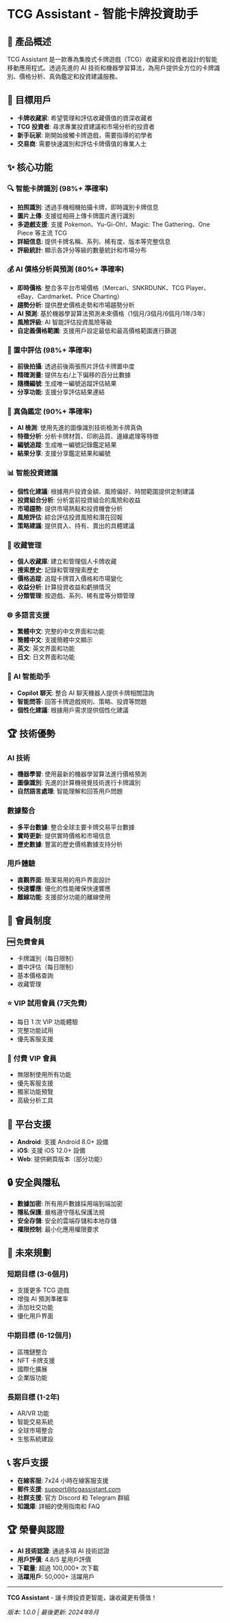 # TCG Assistant - 智能卡牌投資助手

## 📱 產品概述

TCG Assistant 是一款專為集換式卡牌遊戲（TCG）收藏家和投資者設計的智能移動應用程式。透過先進的 AI 技術和機器學習算法，為用戶提供全方位的卡牌識別、價格分析、真偽鑑定和投資建議服務。

## 🎯 目標用戶

- **卡牌收藏家**: 希望管理和評估收藏價值的資深收藏者
- **TCG 投資者**: 尋求專業投資建議和市場分析的投資者
- **新手玩家**: 剛開始接觸卡牌遊戲，需要指導的初學者
- **交易商**: 需要快速識別和評估卡牌價值的專業人士

## ✨ 核心功能

### 🔍 智能卡牌識別 (98%+ 準確率)
- **拍照識別**: 透過手機相機拍攝卡牌，即時識別卡牌信息
- **圖片上傳**: 支援從相冊上傳卡牌圖片進行識別
- **多遊戲支援**: 支援 Pokemon、Yu-Gi-Oh!、Magic: The Gathering、One Piece 等主流 TCG
- **詳細信息**: 提供卡牌名稱、系列、稀有度、版本等完整信息
- **評級統計**: 顯示各評分等級的數量統計和市場分布

### 💰 AI 價格分析與預測 (80%+ 準確率)
- **即時價格**: 整合多平台市場價格（Mercari、SNKRDUNK、TCG Player、eBay、Cardmarket、Price Charting）
- **趨勢分析**: 提供歷史價格走勢和市場趨勢分析
- **AI 預測**: 基於機器學習算法預測未來價格（1個月/3個月/6個月/1年/3年）
- **風險評級**: AI 智能評估投資風險等級
- **自定義價格範圍**: 支援用戶設定最低和最高價格範圍進行篩選

### 🎯 置中評估 (98%+ 準確率)
- **前後拍攝**: 透過前後兩張照片評估卡牌置中度
- **精確測量**: 提供左右/上下偏移的百分比數據
- **隨機編號**: 生成唯一編號追蹤評估結果
- **分享功能**: 支援分享評估結果連結

### 🔐 真偽鑑定 (90%+ 準確率)
- **AI 檢測**: 使用先進的圖像識別技術檢測卡牌真偽
- **特徵分析**: 分析卡牌材質、印刷品質、邊緣處理等特徵
- **編號追蹤**: 生成唯一編號記錄鑑定結果
- **結果分享**: 支援分享鑑定結果和編號

### 📊 智能投資建議
- **個性化建議**: 根據用戶投資金額、風險偏好、時間範圍提供定制建議
- **投資組合分析**: 分析當前投資組合的風險和收益
- **市場趨勢**: 提供市場熱點和投資機會分析
- **風險評估**: 綜合評估投資風險和潛在回報
- **策略建議**: 提供買入、持有、賣出的具體建議

### 📱 收藏管理
- **個人收藏庫**: 建立和管理個人卡牌收藏
- **搜索歷史**: 記錄和管理搜索歷史
- **價格追蹤**: 追蹤卡牌買入價格和市場變化
- **收益分析**: 計算投資收益和虧損情況
- **分類管理**: 按遊戲、系列、稀有度等分類管理

### 🌐 多語言支援
- **繁體中文**: 完整的中文界面和功能
- **簡體中文**: 支援簡體中文顯示
- **英文**: 英文界面和功能
- **日文**: 日文界面和功能

### 🤖 AI 智能助手
- **Copilot 聊天**: 整合 AI 聊天機器人提供卡牌相關諮詢
- **智能問答**: 回答卡牌遊戲規則、策略、投資等問題
- **個性化建議**: 根據用戶需求提供個性化建議

## 🏆 技術優勢

### AI 技術
- **機器學習**: 使用最新的機器學習算法進行價格預測
- **圖像識別**: 先進的計算機視覺技術進行卡牌識別
- **自然語言處理**: 智能理解和回答用戶問題

### 數據整合
- **多平台數據**: 整合全球主要卡牌交易平台數據
- **實時更新**: 提供實時價格和市場信息
- **歷史數據**: 豐富的歷史價格數據支持分析

### 用戶體驗
- **直觀界面**: 簡潔易用的用戶界面設計
- **快速響應**: 優化的性能確保快速響應
- **離線功能**: 支援部分功能的離線使用

## 💎 會員制度

### 🆓 免費會員
- 卡牌識別（每日限制）
- 置中評估（每日限制）
- 基本價格查詢
- 收藏管理

### ⭐ VIP 試用會員 (7天免費)
- 每日 1 次 VIP 功能體驗
- 完整功能試用
- 優先客服支援

### 💎 付費 VIP 會員
- 無限制使用所有功能
- 優先客服支援
- 獨家功能預覽
- 高級分析工具

## 📱 平台支援

- **Android**: 支援 Android 8.0+ 設備
- **iOS**: 支援 iOS 12.0+ 設備
- **Web**: 提供網頁版本（部分功能）

## 🔒 安全與隱私

- **數據加密**: 所有用戶數據採用端到端加密
- **隱私保護**: 嚴格遵守隱私保護法規
- **安全存儲**: 安全的雲端存儲和本地存儲
- **權限控制**: 最小化應用權限要求

## 🚀 未來規劃

### 短期目標 (3-6個月)
- 支援更多 TCG 遊戲
- 增強 AI 預測準確率
- 添加社交功能
- 優化用戶界面

### 中期目標 (6-12個月)
- 區塊鏈整合
- NFT 卡牌支援
- 國際化擴展
- 企業版功能

### 長期目標 (1-2年)
- AR/VR 功能
- 智能交易系統
- 全球市場整合
- 生態系統建設

## 📞 客戶支援

- **在線客服**: 7x24 小時在線客服支援
- **郵件支援**: support@tcgassistant.com
- **社群支援**: 官方 Discord 和 Telegram 群組
- **知識庫**: 詳細的使用指南和 FAQ

## 🏆 榮譽與認證

- **AI 技術認證**: 通過多項 AI 技術認證
- **用戶評價**: 4.8/5 星用戶評價
- **下載量**: 超過 100,000+ 次下載
- **活躍用戶**: 50,000+ 活躍用戶

---

**TCG Assistant** - 讓卡牌投資更智能，讓收藏更有價值！

*版本: 1.0.0 | 最後更新: 2024年8月*
